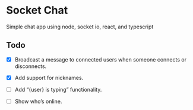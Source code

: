 # Socket Chat

Simple chat app using node, socket io, react, and typescript

## Todo

- [x] Broadcast a message to connected users when someone connects or disconnects.

- [x] Add support for nicknames.

- [ ] Add “{user} is typing” functionality.

- [ ] Show who’s online.
